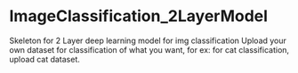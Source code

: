 # ImageClassification_2LayerModel
Skeleton for 2 Layer deep learning model for img classification
 Upload your own dataset for classification of what you want, for ex: for cat classification, upload cat dataset.
